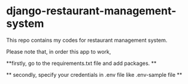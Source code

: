 # django-restaurant-management-system
This repo contains my codes for restaurant management system. 

Please note that, in order this app to work, 

**firstly, go to the requirements.txt file and add packages. **

** secondly, specify your credentials in .env file like .env-sample file **
